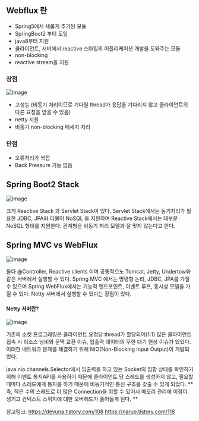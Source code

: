 ## Webflux 란

+ Spring5에서 새롭게 추가된 모듈
+ SpringBoot2 부터 도입
+ java8부터 지원
+ 클라이언트, 서버에서 reactive 스타일의 어플리케이션 개발을 도와주는 모듈 
+ non-blocking
+ reactive stream을 지원

### 장점
![image](https://user-images.githubusercontent.com/45115557/148479505-e5eb87ae-5922-40ca-9f98-aabe153197c0.png)

+ 고성능 (비동기 처리이므로 기다릴 thread가 응답을 기다리지 않고 클라이언트의 다른 요청을 받을 수 있음)
+ netty 지원
+ 비동기 non-blocking 메세지 처리

### 단점
+ 오류처리가 복잡
+ Back Pressure 기능 없음

## Spring Boot2 Stack
![image](https://user-images.githubusercontent.com/45115557/148479076-209b7460-087d-4c01-a527-e18cd0b4a465.png)

크게 Reactive Stack 과 Servlet Stack이 있다. Servlet Stack에서는 동기처리가 필요한 JDBC, JPA와 더불어 NoSQL 을 지원하며 Reactive Stack에서는 대부분 NoSQL 형태를 지원한다. 관계형은 비동기 처리 모델과 잘 맞지 않는다고 한다.




## Spring MVC vs WebFlux

![image](https://user-images.githubusercontent.com/45115557/148479579-4d2feae5-35f0-4f72-ae8e-5c2716771367.png)

둘다 @Controller, Reactive clients 이며 공통적으노 Tomcat, Jetty, Undertow와 같은 서버에서 실행할 수 있다. 
Spring MVC 에서는 명령형 논리, JDBC, JPA를 가질 수 있으며 Spring WebFlux에서는 기능적 엔드포인트, 이벤트 루프, 동시성 모델을 가질 수 있다. Netty 서버에서 실행할 수 있다는 장점이 있다. 

#### Netty 서버란?

![image](https://user-images.githubusercontent.com/45115557/148480313-5c3e5b1b-6e1e-4446-b489-b429c4db0941.png)

기존의 소켓 프로그래밍은 클라이언트 요청당 thread가 할당되어(1:1) 많은 클라이언트 접속 시 리소스 낭비와 문맥 교환 이슈, 입출력 데이터의 무한 대기 현상 이슈가 있었다. 
이러한 네트워크 문제를 해결하기 위해 NIO(Non-Blocking Input Output)이 개발되었다.

java.nio.channels.Selector에서 입출력을 하고 있는 Socket의 집합 상태를 확인하기 위해 이벤트 통지API를 사용하기 때문에 클라이언트 당 스레드를 생성하지 않고, 필요할 때마다 스레드에게 통지를 하기 때문에 비동기적인 통신 구조를 갖출 수 있게 되었다. 
**즉, 적은 수의 스레드로 더 많은 Connection을 취할 수 있어서 메모리 관리에 이점이 생기고 컨텍스트 스위치에 대한 오버헤드가 줄어들게 된다. **





참고링크:
https://devuna.tistory.com/108
https://narup.tistory.com/118

